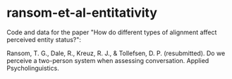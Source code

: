 # ransom-et-al-entitativity

Code and data for the paper "How do different types of alignment affect perceived entity status?":

Ransom, T. G., Dale, R., Kreuz, R. J., & Tollefsen, D. P. (resubmitted). Do we perceive a two-person system when assessing conversation. Applied Psycholinguistics. 
